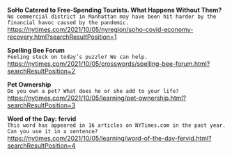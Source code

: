**SoHo Catered to Free-Spending Tourists. What Happens Without Them?**\
`No commercial district in Manhattan may have been hit harder by the financial havoc caused by the pandemic.`\
https://nytimes.com/2021/10/05/nyregion/soho-covid-economy-recovery.html?searchResultPosition=1

**Spelling Bee Forum**\
`Feeling stuck on today’s puzzle? We can help.`\
https://nytimes.com/2021/10/05/crosswords/spelling-bee-forum.html?searchResultPosition=2

**Pet Ownership**\
`Do you own a pet? What does he or she add to your life?`\
https://nytimes.com/2021/10/05/learning/pet-ownership.html?searchResultPosition=3

**Word of the Day: fervid**\
`This word has appeared in 16 articles on NYTimes.com in the past year. Can you use it in a sentence?`\
https://nytimes.com/2021/10/05/learning/word-of-the-day-fervid.html?searchResultPosition=4

